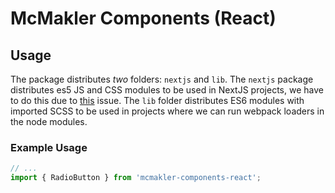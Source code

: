 # McMakler Components (React)

## Usage

The package distributes _two_ folders: `nextjs` and `lib`. The `nextjs` package distributes es5 JS and CSS modules to be used in NextJS projects, we have to do this due to [this](https://github.com/zeit/next.js/issues/706) issue. The `lib` folder distributes ES6 modules with imported SCSS to be used in projects where we can run webpack loaders in the node modules.

### Example Usage

```js
// ...
import { RadioButton } from 'mcmakler-components-react';
```